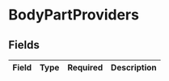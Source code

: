 # BodyPartProviders


## Fields

| Field       | Type        | Required    | Description |
| ----------- | ----------- | ----------- | ----------- |